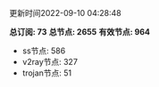 更新时间2022-09-10 04:28:48

**总订阅: 73**
**总节点: 2655**
**有效节点: 964**
- ss节点: 586
- v2ray节点: 327
- trojan节点: 51
